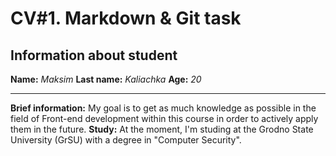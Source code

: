 # CV#1. Markdown & Git task
## Information about student
__Name:__ _Maksim_
__Last name:__ _Kaliachka_ 
__Age:__ _20_
***
__Brief information:__ My goal is to get as much knowledge as possible in the field of Front-end development within this course in order to actively apply them in the future. 
__Study:__ At the moment, I'm studing at the Grodno State University (GrSU) with a degree in "Computer Security".
